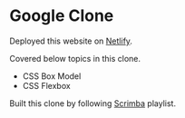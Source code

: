 # Google Clone

Deployed this website on [Netlify](https://static-google-clone.netlify.app/).

Covered below topics in this clone. 
* CSS Box Model
* CSS Flexbox

Built this clone by following [Scrimba](https://scrimba.com/playlist/p5aGYHD) playlist.